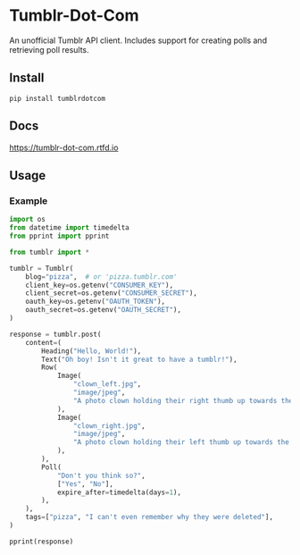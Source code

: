 # Tumblr-Dot-Com

An unofficial Tumblr API client.
Includes support for creating polls and retrieving poll results.

## Install

```
pip install tumblrdotcom
```

## Docs

https://tumblr-dot-com.rtfd.io

## Usage

### Example

```python
import os
from datetime import timedelta
from pprint import pprint

from tumblr import *

tumblr = Tumblr(
    blog="pizza",  # or 'pizza.tumblr.com'
    client_key=os.getenv("CONSUMER_KEY"),
    client_secret=os.getenv("CONSUMER_SECRET"),
    oauth_key=os.getenv("OAUTH_TOKEN"),
    oauth_secret=os.getenv("OAUTH_SECRET"),
)

response = tumblr.post(
    content=(
        Heading("Hello, World!"),
        Text("Oh boy! Isn't it great to have a tumblr!"),
        Row(
            Image(
                "clown_left.jpg",
                "image/jpeg",
                "A photo clown holding their right thumb up towards the camera"
            ),
            Image(
                "clown_right.jpg",
                "image/jpeg",
                "A photo clown holding their left thumb up towards the camera"
            ),
        ),
        Poll(
            "Don't you think so?",
            ["Yes", "No"],
            expire_after=timedelta(days=1),
        ),
    ),
    tags=["pizza", "I can't even remember why they were deleted"],
)

pprint(response)
```
